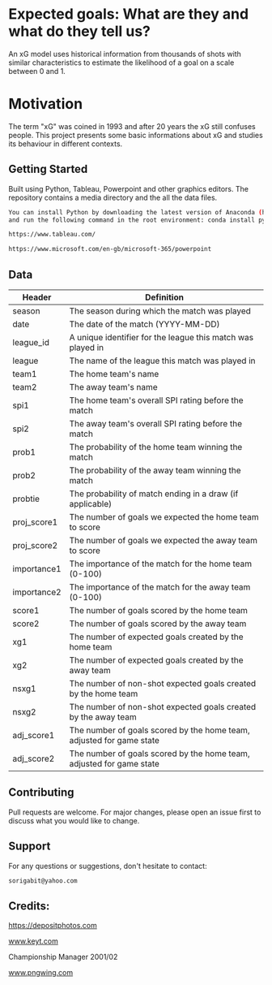 # Expected goals: What are they and what do they tell us?

An xG model uses historical information from thousands of shots with similar characteristics to estimate the likelihood of a goal on a scale between 0 and 1.

# Motivation

The term "xG" was coined in 1993 and after 20 years the xG still confuses people. This project presents some basic informations about xG and studies its behaviour in different contexts.

## Getting Started

Built using Python, Tableau, Powerpoint and other graphics editors. The repository contains a media directory and the all the data files.
```bash
You can install Python by downloading the latest version of Anaconda (https://www.anaconda.com/download)
and run the following command in the root environment: conda install python=3.6

https://www.tableau.com/

https://www.microsoft.com/en-gb/microsoft-365/powerpoint


```
## Data

|      Header        |      Definition                                                               |
|--------------------|-------------------------------------------------------------------------------|
|     season         |     The   season during which the match was played                            |
|     date           |     The   date of the match (YYYY-MM-DD)                                      |
|     league_id      |     A   unique identifier for the league this match was played in             |
|     league         |     The   name of the league this match was played in                         |
|     team1          |     The home   team's name                                                    |
|     team2          |     The   away team's name                                                    |
|     spi1           |     The   home team's overall SPI rating before the match                     |
|     spi2           |     The   away team's overall SPI rating before the match                     |
|     prob1          |     The   probability of the home team winning the match                      |
|     prob2          |     The   probability of the away team winning the match                      |
|     probtie        |     The   probability of match ending in a draw (if applicable)               |
|     proj_score1    |     The   number of goals we expected the home team to score                  |
|     proj_score2    |     The   number of goals we expected the away team to score                  |
|     importance1    |     The importance   of the match for the home team (0-100)                   |
|     importance2    |     The   importance of the match for the away team (0-100)                   |
|     score1         |     The   number of goals scored by the home team                             |
|     score2         |     The   number of goals scored by the away team                             |
|     xg1            |     The   number of expected goals created by the home team                   |
|     xg2            |     The   number of expected goals created by the away team                   |
|     nsxg1          |     The   number of non-shot expected goals created by the home team          |
|     nsxg2          |     The   number of non-shot expected goals created by the away team          |
|     adj_score1     |     The   number of goals scored by the home team, adjusted for game state    |
|     adj_score2     |     The   number of goals scored by the home team, adjusted for game state    |






## Contributing

Pull requests are welcome. For major changes, please open an issue first
to discuss what you would like to change.


## Support

For any questions or suggestions, don't hesitate to contact:
```bash
sorigabit@yahoo.com
```

## Credits:
https://depositphotos.com

www.keyt.com   			

Championship Manager 2001/02

www.pngwing.com


